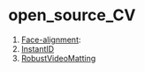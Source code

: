 # open_source_CV
1. [Face-alignment](https://github.com/1adrianb/face-alignment): 
2. [InstantID](https://github.com/InstantID/InstantID)
3. [RobustVideoMatting](https://github.com/PeterL1n/RobustVideoMatting)
